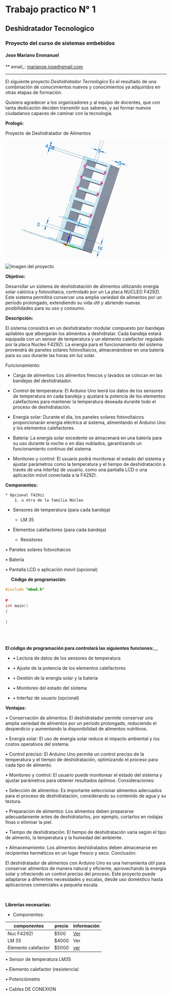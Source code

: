 # Trabajo practico N° 1

## Deshidratador Tecnologico

### Proyecto del curso de sistemas embebidos

#### Jose Mariano Emmanuel


** email_: marianoe.jose@gmail.com

---

  El siguiente proyecto *Deshidratador Tecnológico* Es el resultado de una combinación de conocimientos nuevos y conocimientos ya adquiridos en otras etapas de formación. 

  Quisiera agradecer a los organizadores y al equipo de docentes, que con tanta dedicación deciden transmitir sus saberes, y así formar nuevos ciudadanos capaces de caminar con la tecnología. 

  **Prologó:**

  Proyecto de Deshidratador de Alimentos 


  ![Deshidratador](Imagen_1.jpg)  


![Imagen del proyecto](https://m.media-amazon.com/images/I/61XAvgLpF7L._AC_SL1100_.jpg)

**Objetivo:**

Desarrollar un sistema de deshidratación de alimentos utilizando energía solar calórica y fotovoltaica, controlado por un La placa NUCLEO F429ZI. Este sistema permitirá conservar una amplia variedad de alimentos por un período prolongado, extendiendo su vida útil y abriendo nuevas posibilidades para su uso y consumo.

**Descripción:**

El sistema consistirá en un deshidratador modular compuesto por bandejas apilables que albergarán los alimentos a deshidratar. Cada bandeja estará equipada con un sensor de temperatura y un elemento calefactor regulado por la placa Nucleo F429ZI. La energía para el funcionamiento del sistema provendrá de paneles solares fotovoltaicos, almacenándose en una batería para su uso durante las horas sin luz solar.

Funcionamiento:

*   Carga de alimentos: Los alimentos frescos y lavados se colocan en las bandejas del deshidratador.

*   Control de temperatura: El Arduino Uno leerá los datos de los sensores de temperatura en cada bandeja y ajustará la potencia de los elementos calefactores para mantener la temperatura deseada durante todo el proceso de deshidratación.

*   Energía solar: Durante el día, los paneles solares fotovoltaicos proporcionarán energía eléctrica al sistema, alimentando el Arduino Uno y los elementos calefactores.

*   Batería: La energía solar excedente se almacenará en una batería para su uso durante la noche o en días nublados, garantizando un funcionamiento continuo del sistema.

*   Monitoreo y control: El usuario podrá monitorear el estado del sistema y ajustar parámetros como la temperatura y el tiempo de deshidratación a través de una interfaz de usuario, como una pantalla LCD o una aplicación móvil conectada a la F429ZI.

**Componentes:**


    * Opcional f429zi
        1. u otra de la familia Núcleo


*   Sensores de temperatura (para cada bandeja)
    * LM 35

*   Elementos calefactores (para cada bandeja)
    * Resistores

•   Paneles solares fotovoltaicos

•   Batería

•   Pantalla LCD o aplicación móvil (opcional)

 
**Código de programación:**

```c++
#include "mbed.h"

#
int main()
{
  
}


    

```



 **El código de programación para controlará las siguientes funciones:**__


* • Lectura de datos de los sensores de temperatura

* • Ajuste de la potencia de los elementos calefactores

* • Gestión de la energía solar y la batería

* • Monitoreo del estado del sistema

* • Interfaz de usuario (opcional)

**Ventajas:**

•   Conservación de alimentos: El deshidratador permite conservar una amplia variedad de alimentos por un período prolongado, reduciendo el desperdicio y aumentando la disponibilidad de alimentos nutritivos.

•   Energía solar: El uso de energía solar reduce el impacto ambiental y los costos operativos del sistema.

•   Control preciso: El Arduino Uno permite un control preciso de la temperatura y el tiempo de deshidratación, optimizando el proceso para cada tipo de alimento.

•   Monitoreo y control: El usuario puede monitorear el estado del sistema y ajustar parámetros para obtener resultados óptimos.
Consideraciones:

•   Selección de alimentos: Es importante seleccionar alimentos adecuados para el proceso de deshidratación, considerando su contenido de agua y su textura.

•   Preparación de alimentos: Los alimentos deben prepararse adecuadamente antes de deshidratarlos, por ejemplo, cortarlos en rodajas finas o eliminar la piel.

•   Tiempo de deshidratación: El tiempo de deshidratación varía según el tipo de alimento, la temperatura y la humedad del ambiente.

•   Almacenamiento: Los alimentos deshidratados deben almacenarse en recipientes herméticos en un lugar fresco y seco.
Conclusión:

El deshidratador de alimentos con Arduino Uno es una herramienta útil para conservar alimentos de manera natural y eficiente, aprovechando la energía solar y ofreciendo un control preciso del proceso. Este proyecto puede adaptarse a diferentes necesidades y escalas, desde uso doméstico hasta aplicaciones comerciales a pequeña escala.

 

**Librerías necesarias:**
 

* Componentes:

|   componentes     |       precio      |       información     |
|       ------       |       ----        |       -------         |
|       Nuc F429ZI   |       $500|   [Ver](https://articulo.mercadolibre.com.ar/MLA-706159868-sensor-analogico-temperatura-lm35-55c-a-150c-nubbeo-_JM#is_advertising=true&position=1&search_layout=grid&type=pad&tracking_id=17405246-6044-4c63-96a2-ed818a5f2f3f&is_advertising=true&ad_domain=VQCATCORE_LST&ad_position=1&ad_click_id=N2JkODM0ZmYtMTA4MS00ZDc2LTllNTYtNjA3YjNlMDI1NzZi "Precio Mercadolibre")    | 
|     LM 35            |   $4000     |      Ver []()       |
|    Elemento calefactor  | $5000    |    [ver]()      |

•   Sensor de temperatura LM35

•   Elemento calefactor (resistencia)

•   Potenciómetro

•   Cables DE CONEXION 